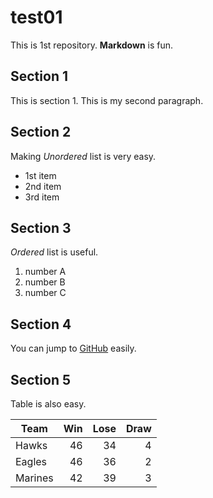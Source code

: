 # test01

This is 1st repository.
**Markdown** is fun.

## Section 1
This is section 1.
This is my second paragraph.

## Section 2
Making *Unordered* list is very easy.

- 1st item
- 2nd item
- 3rd item

## Section 3
*Ordered* list is useful.

1. number A
2. number B
3. number C

## Section 4

You can jump to [GitHub](https://github.com)
easily.

## Section 5

Table is also easy.

|Team   |Win |Lose |Draw |
|-------|---:|----:|----:|
|Hawks  |  46|  34 |    4|
|Eagles |  46|  36 |    2|
|Marines|  42|  39 |    3|
